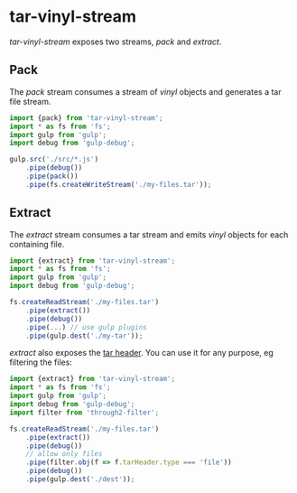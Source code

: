 # tar-vinyl-stream

*tar-vinyl-stream* exposes two streams, *pack* and *extract*.


## Pack
The *pack* stream consumes a stream of *vinyl* objects and generates a tar file stream.

```javascript
import {pack} from 'tar-vinyl-stream';
import * as fs from 'fs';
import gulp from 'gulp';
import debug from 'gulp-debug';

gulp.src('./src/*.js')
	.pipe(debug())
	.pipe(pack())
	.pipe(fs.createWriteStream('./my-files.tar'));
```

## Extract
The *extract* stream consumes a tar stream and emits *vinyl* objects for each containing file.

```javascript
import {extract} from 'tar-vinyl-stream';
import * as fs from 'fs';
import gulp from 'gulp';
import debug from 'gulp-debug';

fs.createReadStream('./my-files.tar')
	.pipe(extract())
	.pipe(debug())
	.pipe(...) // use gulp plugins
	.pipe(gulp.dest('./my-tar'));
```

*extract* also exposes the [tar header](https://www.npmjs.com/package/tar-stream#headers). You can use it for any purpose, eg filtering the files:
```javascript
import {extract} from 'tar-vinyl-stream';
import * as fs from 'fs';
import gulp from 'gulp';
import debug from 'gulp-debug';
import filter from 'through2-filter';

fs.createReadStream('./my-files.tar')
	.pipe(extract())
	.pipe(debug())
	// allow only files
	.pipe(filter.obj(f => f.tarHeader.type === 'file'))
	.pipe(debug())
	.pipe(gulp.dest('./dest'));

```
